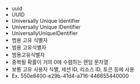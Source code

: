 - uuid
- UUID
- Universally Unique Identifier
- Universally Unique IDentifier
- UniversallyUniqueIDentifier
- 범용 고유 식별자
- 범용 고유식별자
- 범용고유식별자
- 중복될 확률이 거의 0에 수렴하는 랜덤 문자열
- 보통 고유 사용자 식별, 세션 ID, 리소스 ID, 토큰 등에 사용
- Ex. 550e8400-e29b-41d4-a716-446655440000